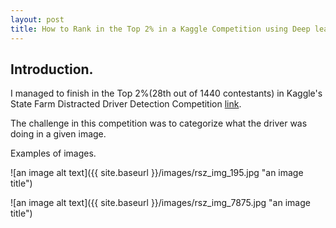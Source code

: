 ```yaml
---
layout: post
title: How to Rank in the Top 2% in a Kaggle Competition using Deep learning
---
```


## Introduction.
I managed to finish in the Top 2%(28th out of 1440 contestants) in Kaggle's State Farm Distracted Driver Detection Competition [link](https://www.kaggle.com/c/state-farm-distracted-driver-detection).

The challenge in this competition was to categorize what the driver was doing in a given image.

Examples of images.

![an image alt text]({{ site.baseurl }}/images/rsz_img_195.jpg "an image title")

![an image alt text]({{ site.baseurl }}/images/rsz_img_7875.jpg "an image title")

